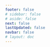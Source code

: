 ```yaml
---
footer: false
# sidebar: false
# aside: false
next: false
lastUpdated: false
navbar: false
# layout: doc
---
```


<script setup>
  const chatPrompts = [
    // Pain-based search queries - Language barriers in business
    { id: "9", text: "Alternative to expensive human interpreters", category: "cost-saving" },
    { id: "1", text: "How to communicate with foreign clients without knowing their language", category: "communication" },
    { id: "2", text: "Real time translation for business meetings", category: "translation" },
    { id: "3", text: "Video call interpreter software", category: "interpretation" },
    { id: "4", text: "Lost deals due to language barriers", category: "business-problems" },
    
    // Specific business scenarios
    { id: "5", text: "How to present to international clients", category: "presentations" },
    { id: "6", text: "Conduct product demos in different languages", category: "demos" },
    { id: "7", text: "International sales meeting best practices", category: "sales" },
    { id: "8", text: "Communicate with suppliers from different countries", category: "supply-chain" },
    
    // Solution-seeking queries
    { id: "10", text: "AI translation vs human translator comparison", category: "comparison" },
    { id: "11", text: "Instant language translation for business", category: "instant-translation" },
    { id: "12", text: "Multilingual team collaboration tools", category: "collaboration" },
    
    // Technical requirements searches
    { id: "13", text: "Translation accuracy for technical discussions", category: "accuracy" },
    { id: "14", text: "Secure translation software for enterprise", category: "security" },
    { id: "15", text: "Integration with existing video conferencing", category: "integration" },
    { id: "16", text: "GDPR compliant translation service", category: "compliance" },
    
    // ROI and business value
    { id: "17", text: "Cost of miscommunication in international business", category: "roi" },
    { id: "18", text: "Calculate interpreter costs vs AI solution", category: "cost-calculator" },
    { id: "19", text: "Increase international sales conversion rates", category: "conversion" },
    { id: "20", text: "Global expansion without language training", category: "expansion" },
    
    // Competitor comparison searches
    { id: "21", text: "Google Meet translation limitations", category: "google-meet" },
    { id: "22", text: "Zoom subtitle translation problems", category: "zoom" },
    { id: "23", text: "Microsoft Teams translation quality issues", category: "teams" },
    
    // Industry-specific searches
    { id: "24", text: "Manufacturing communication with overseas suppliers", category: "manufacturing" },
    { id: "25", text: "Export business language solution", category: "export" },
]
</script>

<AIChat :prompts="chatPrompts" />
